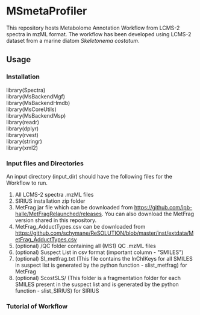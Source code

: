# MSmetaProfiler

This repository hosts Metabolome Annotation Workflow from LCMS-2 spectra in mzML format. The workflow has been developed using LCMS-2 dataset from a marine diatom _Skeletonema costatum_.

## Usage
### Installation
library(Spectra) <br>
library(MsBackendMgf) <br>
library(MsBackendHmdb) <br>
library(MsCoreUtils) <br>
library(MsBackendMsp) <br>
library(readr) <br>
library(dplyr) <br>
library(rvest) <br>
library(stringr) <br>
library(xml2) <br>

### Input files and Directories

An input directory (input_dir) should have the following files for the Workflow to run.
1. All LCMS-2 spectra .mzML files
2. SIRIUS installation zip folder
3. MetFrag jar file which can be downloaded from <https://github.com/ipb-halle/MetFragRelaunched/releases>. You can also download the MetFrag version shared in this repository.
4. MetFrag_AdductTypes.csv can be downloaded from <https://github.com/schymane/ReSOLUTION/blob/master/inst/extdata/MetFrag_AdductTypes.csv>
5. (optional) /QC folder containing all (MS1) QC .mzML files 
6. (optional) Suspect List in csv format (important column - "SMILES")
7. (optional) Sl_metfrag.txt (This file contains the InChIKeys for all SMILES in suspect list is generated by the python function - slist_metfrag) for MetFrag
8. (optional) ScostSLS/ (This folder is a fragmentation folder for each SMILES present in the suspect list and is generated by the python function - slist_SIRIUS) for SIRIUS 

### Tutorial of Workflow

